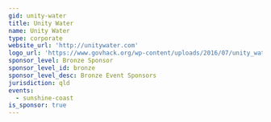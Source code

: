 ```yaml
---
gid: unity-water
title: Unity Water
name: Unity Water
type: corporate
website_url: 'http://unitywater.com'
logo_url: 'https://www.govhack.org/wp-content/uploads/2016/07/unity_water.png'
sponsor_level: Bronze Sponsor
sponsor_level_id: bronze
sponsor_level_desc: Bronze Event Sponsors
jurisdiction: qld
events:
  - sunshine-coast
is_sponsor: true
---
```

